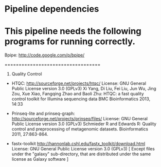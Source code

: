 Pipeline dependencies
==================================
This pipeline needs the following programs for running correctly.
==================================
Bpipe:
http://code.google.com/p/bpipe/

==================================

1) Quality Control

- HTQC:
http://sourceforge.net/projects/htqc/
License: GNU General Public License version 3.0 (GPLv3)
Xi Yang, Di Liu, Fei Liu, Jun Wu, Jing Zou, Xue Xiao, Fangqing Zhao and Baoli Zhu: HTQC: a fast quality control toolkit for Illumina sequencing data
BMC Bioinformatics 2013, 14:33

- Prinseq-lite and prinseq-graph: 
http://sourceforge.net/projects/prinseq/files/
License: GNU General Public License version 3.0 (GPLv3)
Schmieder R and Edwards R: Quality control and preprocessing of metagenomic datasets. Bioinformatics 2011, 27:863-864.

- fastx-toolkit
http://hannonlab.cshl.edu/fastx_toolkit/download.html
License: GNU General Public License version 3.0 (GPLv3) [ Except files under the "galaxy" sub-directory, that are distributed under the same license as Galaxy software ]

